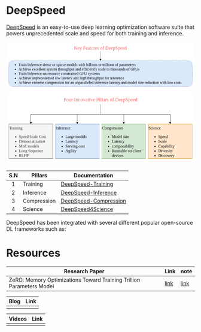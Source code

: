 # DeepSpeed
[DeepSpeed](https://github.com/microsoft/DeepSpeed) is an easy-to-use deep learning optimization software suite that powers unprecedented scale and speed for both training and inference.

![](./images/deepspeed-key-Features.png)
![](./images/deepspeed-Four-Innovation-Pillars.png)

| S.N | Pillars | Documentation |
| :--: | ---- | ---- |
| 1 | Training | [DeepSpeed-Training](https://www.deepspeed.ai/training) |
| 2 | Inference | [DeepSpeed-Inference](https://www.deepspeed.ai/inference) |
| 3 | Compression | [DeepSpeed-Compression](https://www.deepspeed.ai/compression) |
| 4 | Science | [DeepSpeed4Science](https://www.deepspeed.ai/deepspeed4science/) |

DeepSpeed has been integrated with several different popular open-source DL frameworks such as:


# Resources

| Research Paper | Link | note |
| ---- | ---- | ---- |
| ZeRO: Memory Optimizations Toward Training Trillion Parameters Model | [link](./pdf/ZeRO.pdf) | [link](./note/rough-research-paper-note.md) |

| Blog | Link |
| --- | --- |
|  |  |

| Videos | Link |
| --- | --- |
|  |  |

